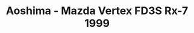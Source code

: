 ---
layout: product
title: "Aoshima - Mazda Vertex FD3S Rx-7  1999"
price: "TBA" 
desc: "N/A"
img_path: "/assets/img/AO52396.jpg"
brand: "N/A"
available: false
special_offer: false
new: false
soon: false
cat: "010000"
subcat: "013700"
subsubcat: "0N/A"
sifra: "AO52396"
popular: true
---